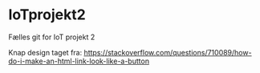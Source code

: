 # IoTprojekt2
Fælles git for IoT projekt 2

Knap design taget fra:
https://stackoverflow.com/questions/710089/how-do-i-make-an-html-link-look-like-a-button
